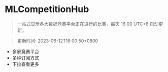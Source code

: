 # MLCompetitionHub

> 一站式显示各大数据竞赛平台正在进行的比赛，每天 16:00 UTC+8 自动更新。
  
> 更新时间: 2023-06-12T16:00:50+0800 

* 多家竞赛平台
* 多种订阅方式
* 下拉查看更多